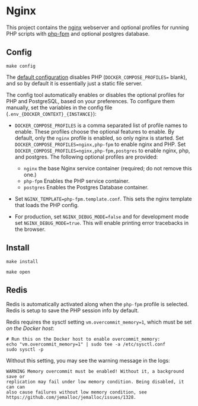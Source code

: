 # Nginx

This project contains the [nginx](https://hub.docker.com/_/nginx)
webserver and optional profiles for running PHP scripts with
[php-fpm](https://hub.docker.com/r/bitnami/php-fpm) and optional
postgres database.

## Config

```
make config
```

The [default configuration](.env-dist) disables PHP
(`DOCKER_COMPOSE_PROFILES=` blank), and so by default it is
essentially just a static file server.

The config tool automatically enables or disables the optional
profiles for PHP and PostgreSQL, based on your preferences. To
configure them manually, set the variables in the config file
(`.env_{DOCKER_CONTEXT}_{INSTANCE}`):

 * `DOCKER_COMPOSE_PROFILES` is a comma separated list of profile
   names to enable. These profiles choose the optional features to
   enable. By default, only the `nginx` profile is enabled, so only
   nginx is started. Set `DOCKER_COMPOSE_PROFILES=nginx,php-fpm` to
   enable nginx and PHP. Set
   `DOCKER_COMPOSE_PROFILES=nginx,php-fpm,postgres` to enable nginx,
   php, and postgres. The following optional profiles are provided:
   
   * `nginx` the base Nginx service container (required; do not remove
     this one.)
   * `php-fpm` Enables the PHP service container.
   * `postgres` Enables the Postgres Database container.

 * Set `NGINX_TEMPLATE=php-fpm.template.conf`. This sets the nginx
   template that loads the PHP config.
 * For production, set `NGINX_DEBUG_MODE=false` and for development mode set
   `NGINX_DEBUG_MODE=true`. This will enable printing error tracebacks in
   the browser.

## Install

```
make install
```

```
make open
```

## Redis

Redis is automatically activated along when the `php-fpm` profile is
selected. Redis is setup to save the PHP session info by default.

Redis requires the sysctl setting `vm.overcommit_memory=1`, which must
be set *on the Docker host*:

```
# Run this on the Docker host to enable overcommit_memory:
echo "vm.overcommit_memory=1" | sudo tee -a /etc/sysctl.conf
sudo sysctl -p
```

Without this setting, you may see the warning message in the logs:

```
WARNING Memory overcommit must be enabled! Without it, a background save or 
replication may fail under low memory condition. Being disabled, it can can
also cause failures without low memory condition, see
https://github.com/jemalloc/jemalloc/issues/1328. 
```

